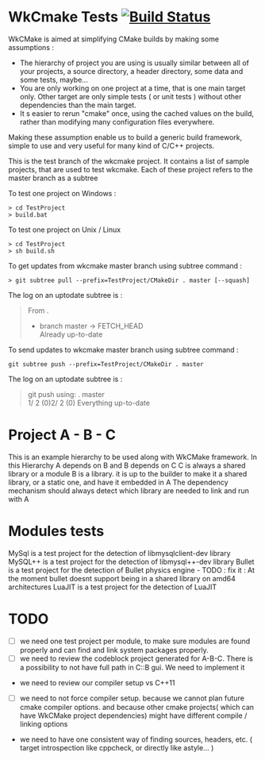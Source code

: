 WkCmake Tests [![Build Status](https://travis-ci.org/asmodehn/wkcmake.png?branch=test)](https://travis-ci.org/asmodehn/wkcmake)
=============

WkCMake is aimed at simplifying CMake builds by making some assumptions :

- The hierarchy of project you are using is usually similar between all of your projects,  a source directory, a header directory, some data and some tests, maybe...
- You are only working on one project at a time, that is one main target only. Other target are only simple tests ( or unit tests ) without other dependencies than the main target.
- It s easier to rerun "cmake" once, using the cached values on the build, rather than modifying many configuration files everywhere.

Making these assumption enable us to build a generic build framework, simple to use and very useful for many kind of C/C++ projects.

This is the test branch of the wkcmake project.
It contains a list of sample projects, that are used to test wkcmake.
Each of these project refers to the master branch as a subtree

To test one project on Windows :

`> cd TestProject`<br/>
`> build.bat`

To test one project on Unix / Linux

`> cd TestProject`<br/>
`> sh build.sh`

To get updates from wkcmake master branch using subtree command :

`> git subtree pull --prefix=TestProject/CMakeDir . master [--squash]`
> 
The log on an uptodate subtree is :
>From . <br/>
> * branch	master -> FETCH_HEAD <br/>
>Already up-to-date


To send updates to wkcmake master branch using subtree command :

`git subtree push --prefix=TestProject/CMakeDir . master`

The log on an uptodate subtree is :
>git push using: . master <br/>
>1/	2 (0)2/		2 (0) Everything up-to-date <br/>


Project A - B - C
=================
This is an example hierarchy to be used along with WkCMake framework.
In this Hierarchy A depends on B and B depends on C
C is always a shared library or a module
B is a library. it is up to the builder to make it a shared library, or a static one, and have it embedded in A
The dependency mechanism should always detect which library are needed to link and run with A

Modules tests
=============
MySql is a test project for the detection of libmysqlclient-dev library
MySQL++ is a test project for the detection of libmysql++-dev library
Bullet is a test project for the detection of Bullet physics engine - TODO : fix it : At the moment bullet doesnt support being in a shared library on amd64 architectures
LuaJIT is a test project for the detection of LuaJIT

TODO
====
- [ ] we need one test project per module, to make sure modules are found properly and can find and link system packages properly.
- [ ] we need to review the codeblock project generated for A-B-C. There is a possibility to not have full path in C::B gui. We need to implement it
- we need to review our compiler setup vs C++11
- [ ] we need to not force compiler setup. because we cannot plan future cmake compiler options. and because other cmake projects( which can have WkCMake project dependencies) might have different compile / linking options
- we need to have one consistent way of finding sources, headers, etc. ( target introspection like cppcheck, or directly like astyle... )

